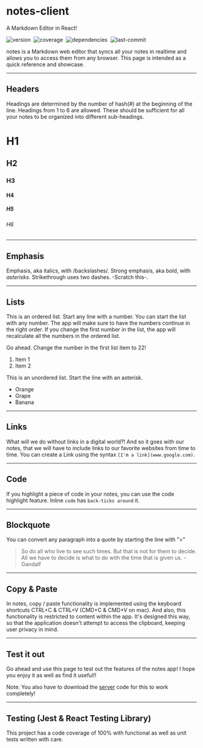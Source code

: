 # notes-client

A Markdown Editor in React!

![version](https://img.shields.io/github/package-json/v/raravi/notes-client)&nbsp;&nbsp;![coverage](https://img.shields.io/codecov/c/gh/raravi/notes-client)&nbsp;&nbsp;![dependencies](https://img.shields.io/depfu/raravi/notes-client)&nbsp;&nbsp;![last-commit](https://img.shields.io/github/last-commit/raravi/notes-client)

notes is a Markdown web editor that syncs all your notes in realtime and allows you to access them from any browser. This page is intended as a quick reference and showcase.

---
## Headers

Headings are determined by the number of hash(#) at the beginning of the line. Headings from 1 to 6 are allowed. These should be sufficient for all your notes to be organized into different sub-headings.
# H1
## H2
### H3
#### H4
##### H5
###### H6

---
## Emphasis

Emphasis, aka italics, with /backslashes/.
Strong emphasis, aka bold, with *asterisks*.
Strikethrough uses two dashes. -Scratch this-.

---
## Lists

This is an ordered list. Start any line with a number. You can start the list with any number. The app will make sure to have the numbers continue in the right order. If you change the first number in the list, the app will recalculate all the numbers in the ordered list.

Go ahead. Change the number in the first list item to 22!
1. Item 1
2. Item 2

This is an unordered list. Start the line with an asterisk.
* Orange
* Grape
* Banana

---
## Links

What will we do without links in a digital world?! And so it goes with our notes, that we will have to include links to our favorite websites from time to time. You can create a Link using the syntax `[I'm a link](www.google.com)`.

---
## Code

If you highlight a piece of code in your notes, you can use the code highlight feature. Inline `code` has `back-ticks around` it.

---
## Blockquote

You can convert any paragraph into a quote by starting the line with ">"

> So do all who live to see such times. But that is not for them to decide. All we have to decide is what to do with the time that is given us. - Gandalf

---
## Copy & Paste

In notes, copy / paste functionality is implemented using the keyboard shortcuts CTRL+C & CTRL+V (CMD+C & CMD+V on mac). And also, this functionality is restricted to content within the app. It's designed this way, so that the application doesn't attempt to access the clipboard, keeping user privacy in mind.

---
## Test it out

Go ahead and use this page to test out the features of the notes app!
I hope you enjoy it as well as find it useful!!

Note: You also have to download the [server](https://github.com/raravi/notes-server) code for this to work completely!

---

## Testing (Jest & React Testing Library)

This project has a code coverage of 100% with functional as well as unit tests written with care.
